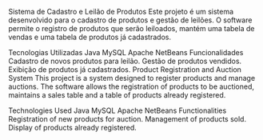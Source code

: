 Sistema de Cadastro e Leilão de Produtos
Este projeto é um sistema desenvolvido para o cadastro de produtos e gestão de leilões. O software permite o registro de produtos que serão leiloados, mantém uma tabela de vendas e uma tabela de produtos já cadastrados.

Tecnologias Utilizadas
Java
MySQL
Apache NetBeans
Funcionalidades
Cadastro de novos produtos para leilão.
Gestão de produtos vendidos.
Exibição de produtos já cadastrados.
Product Registration and Auction System
This project is a system designed to register products and manage auctions. The software allows the registration of products to be auctioned, maintains a sales table and a table of products already registered.

Technologies Used
Java
MySQL
Apache NetBeans
Functionalities
Registration of new products for auction.
Management of products sold.
Display of products already registered.

